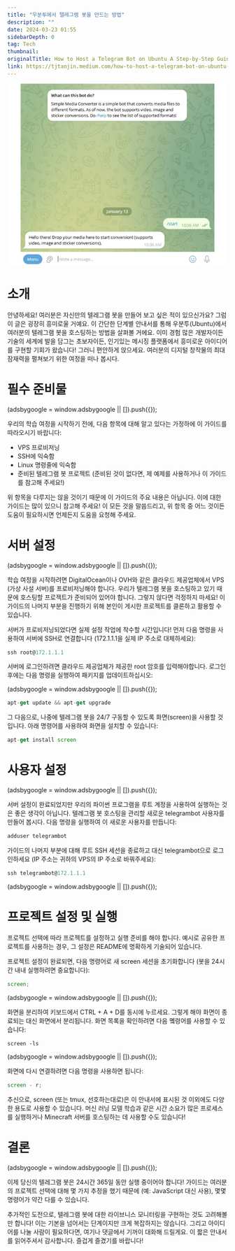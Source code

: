 ```yaml
---
title: "우분투에서 텔레그램 봇을 만드는 방법"
description: ""
date: 2024-03-23 01:55
sidebarDepth: 0
tag: Tech
thumbnail:
originalTitle: How to Host a Telegram Bot on Ubuntu A Step-by-Step Guide
link: https://tjtanjin.medium.com/how-to-host-a-telegram-bot-on-ubuntu-a-step-by-step-guide-a38fb8c04f72
---
```


<img src="./img/How-to-Host-a-Telegram-Bot-on-Ubuntu:-A-Step-by-Step-Guide_0.png" />

# 소개

안녕하세요! 여러분은 자신만의 텔레그램 봇을 만들어 보고 싶은 적이 있으신가요? 그럼 이 글은 굉장히 흥미로울 거예요. 이 간단한 단계별 안내서를 통해 우분투(Ubuntu)에서 여러분의 텔레그램 봇을 호스팅하는 방법을 살펴볼 거에요. 이미 경험 많은 개발자이든 기술의 세계에 발을 담그는 초보자이든, 인기있는 메시징 플랫폼에서 흥미로운 아이디어를 구현할 기회가 왔습니다! 그러니 편안하게 앉으세요. 여러분의 디지털 창작물의 최대 잠재력을 펼쳐보기 위한 여정을 떠나 봅시다.

# 필수 준비물

<!-- ui-log 수평형 -->

<ins class="adsbygoogle"
      style="display:block"
      data-ad-client="ca-pub-4877378276818686"
      data-ad-slot="9743150776"
      data-ad-format="auto"
      data-full-width-responsive="true"></ins>
<component is="script">
(adsbygoogle = window.adsbygoogle || []).push({});
</component>

우리의 학습 여정을 시작하기 전에, 다음 항목에 대해 알고 있다는 가정하에 이 가이드를 따라오시기 바랍니다:

- VPS 프로비저닝
- SSH에 익숙함
- Linux 명령줄에 익숙함
- 준비된 텔레그램 봇 프로젝트 (준비된 것이 없다면, 제 예제를 사용하거나 이 가이드를 참고해 주세요!)

위 항목을 다루지는 않을 것이기 때문에 이 가이드의 주요 내용은 아닙니다. 이에 대한 가이드는 많이 있으니 참고해 주세요! 이 모든 것을 말씀드리고, 위 항목 중 어느 것이든 도움이 필요하시면 언제든지 도움을 요청해 주세요.

# 서버 설정

<!-- ui-log 수평형 -->

<ins class="adsbygoogle"
      style="display:block"
      data-ad-client="ca-pub-4877378276818686"
      data-ad-slot="9743150776"
      data-ad-format="auto"
      data-full-width-responsive="true"></ins>
<component is="script">
(adsbygoogle = window.adsbygoogle || []).push({});
</component>

학습 여정을 시작하려면 DigitalOcean이나 OVH와 같은 클라우드 제공업체에서 VPS (가상 사설 서버)를 프로비저닝해야 합니다. 우리가 텔레그램 봇을 호스팅하고 있기 때문에 호스팅할 프로젝트가 준비되어 있어야 합니다. 그렇지 않다면 걱정하지 마세요! 이 가이드의 나머지 부분을 진행하기 위해 본인이 게시한 프로젝트를 클론하고 활용할 수 있습니다.

서버가 프로비저닝되었다면 실제 설정 작업에 착수할 시간입니다! 먼저 다음 명령을 사용하여 서버에 SSH로 연결합니다 (172.1.1.1을 실제 IP 주소로 대체하세요):

```js
ssh root@172.1.1.1
```

서버에 로그인하려면 클라우드 제공업체가 제공한 root 암호를 입력해야합니다. 로그인 후에는 다음 명령을 실행하여 패키지를 업데이트하십시오:

<!-- ui-log 수평형 -->

<ins class="adsbygoogle"
      style="display:block"
      data-ad-client="ca-pub-4877378276818686"
      data-ad-slot="9743150776"
      data-ad-format="auto"
      data-full-width-responsive="true"></ins>
<component is="script">
(adsbygoogle = window.adsbygoogle || []).push({});
</component>

```js
apt-get update && apt-get upgrade
```

그 다음으로, 나중에 텔레그램 봇을 24/7 구동할 수 있도록 화면(screen)을 사용할 것입니다. 아래 명령어를 사용하여 화면을 설치할 수 있습니다:

```js
apt-get install screen
```

# 사용자 설정

<!-- ui-log 수평형 -->

<ins class="adsbygoogle"
      style="display:block"
      data-ad-client="ca-pub-4877378276818686"
      data-ad-slot="9743150776"
      data-ad-format="auto"
      data-full-width-responsive="true"></ins>
<component is="script">
(adsbygoogle = window.adsbygoogle || []).push({});
</component>

서버 설정이 완료되었지만 우리의 파이썬 프로그램을 루트 계정을 사용하여 실행하는 것은 좋은 생각이 아닙니다. 텔레그램 봇 호스팅을 관리할 새로운 telegrambot 사용자를 만들어 봅시다. 다음 명령을 실행하여 이 새로운 사용자를 만듭니다:

```js
adduser telegrambot
```

가이드의 나머지 부분에 대해 루트 SSH 세션을 종료하고 대신 telegrambot으로 로그인하세요 (IP 주소는 귀하의 VPS의 IP 주소로 바꿔주세요):

```js
ssh telegrambot@172.1.1.1
```

<!-- ui-log 수평형 -->

<ins class="adsbygoogle"
      style="display:block"
      data-ad-client="ca-pub-4877378276818686"
      data-ad-slot="9743150776"
      data-ad-format="auto"
      data-full-width-responsive="true"></ins>
<component is="script">
(adsbygoogle = window.adsbygoogle || []).push({});
</component>

# 프로젝트 설정 및 실행

프로젝트 선택에 따라 프로젝트를 설정하고 실행 준비를 해야 합니다. 예시로 공유한 프로젝트를 사용하는 경우, 그 설정은 README에 명확하게 기술되어 있습니다.

프로젝트 설정이 완료되면, 다음 명령어로 새 screen 세션을 초기화합니다 (봇을 24시간 내내 실행하려면 중요합니다):

```js
screen;
```

<!-- ui-log 수평형 -->

<ins class="adsbygoogle"
      style="display:block"
      data-ad-client="ca-pub-4877378276818686"
      data-ad-slot="9743150776"
      data-ad-format="auto"
      data-full-width-responsive="true"></ins>
<component is="script">
(adsbygoogle = window.adsbygoogle || []).push({});
</component>

화면을 분리하여 키보드에서 CTRL + A + D를 동시에 누르세요. 그렇게 해야 화면이 종료되는 대신 화면에서 분리됩니다. 화면 목록을 확인하려면 다음 몤령어를 사용할 수 있습니다:

```shell
screen -ls
```

<!-- ui-log 수평형 -->

<ins class="adsbygoogle"
      style="display:block"
      data-ad-client="ca-pub-4877378276818686"
      data-ad-slot="9743150776"
      data-ad-format="auto"
      data-full-width-responsive="true"></ins>
<component is="script">
(adsbygoogle = window.adsbygoogle || []).push({});
</component>

화면에 다시 연결하려면 다음 명령을 사용하면 됩니다:

```js
screen - r;
```

추신으로, screen (또는 tmux, 선호하는대로)은 이 안내서에 표시된 것 이외에도 다양한 용도로 사용할 수 있습니다. 머신 러닝 모델 학습과 같은 시간 소요가 많은 프로세스를 실행하거나 Minecraft 서버를 호스팅하는 데 사용할 수도 있습니다!

# 결론

<!-- ui-log 수평형 -->

<ins class="adsbygoogle"
      style="display:block"
      data-ad-client="ca-pub-4877378276818686"
      data-ad-slot="9743150776"
      data-ad-format="auto"
      data-full-width-responsive="true"></ins>
<component is="script">
(adsbygoogle = window.adsbygoogle || []).push({});
</component>

이제 당신의 텔레그램 봇은 24시간 365일 동안 실행 중이어야 합니다! 가이드는 여러분의 프로젝트 선택에 대해 몇 가지 추정을 했기 때문에 (예: JavaScript 대신 사용), 몇몇 명령어가 약간 다를 수 있습니다.

추가적인 도전으로, 텔레그램 봇에 대한 라이브니스 모니터링을 구현하는 것도 고려해볼만 합니다! 이는 기본을 넘어서는 단계이지만 크게 복잡하지는 않습니다. 그리고 아이디어를 나눌 사람이 필요하다면, 여기나 댓글에서 기꺼이 대화해 드릴게요. 이 짧은 안내서를 읽어주셔서 감사합니다. 즐겁게 즐겼기를 바랍니다!
